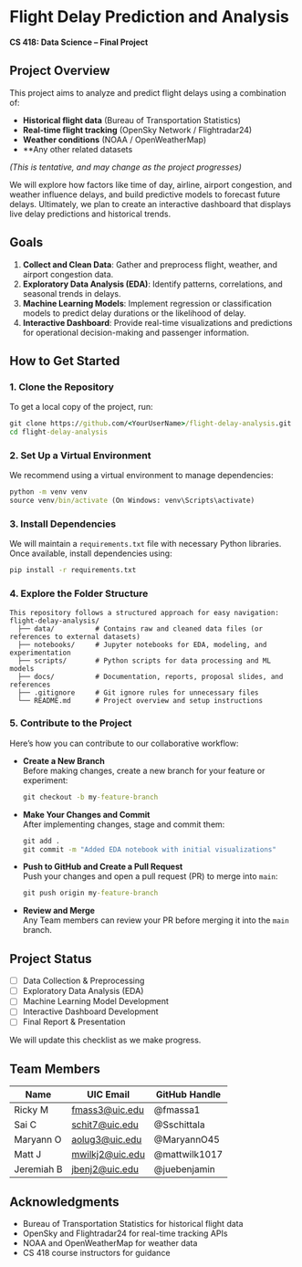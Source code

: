 # Flight Delay Prediction and Analysis

**CS 418: Data Science – Final Project**

## Project Overview
This project aims to analyze and predict flight delays using a combination of:
- **Historical flight data** (Bureau of Transportation Statistics)
- **Real-time flight tracking** (OpenSky Network / Flightradar24)
- **Weather conditions** (NOAA / OpenWeatherMap)
- **Any other related datasets

*_(This is tentative, and may change as the project progresses)_*


We will explore how factors like time of day, airline, airport congestion, and weather influence delays, and build predictive models to forecast future delays. Ultimately, we plan to create an interactive dashboard that displays live delay predictions and historical trends.

## Goals
1. **Collect and Clean Data**: Gather and preprocess flight, weather, and airport congestion data.
2. **Exploratory Data Analysis (EDA)**: Identify patterns, correlations, and seasonal trends in delays.
3. **Machine Learning Models**: Implement regression or classification models to predict delay durations or the likelihood of delay.
4. **Interactive Dashboard**: Provide real-time visualizations and predictions for operational decision-making and passenger information.

## How to Get Started

### 1. Clone the Repository
To get a local copy of the project, run:
```bat
git clone https://github.com/<YourUserName>/flight-delay-analysis.git
cd flight-delay-analysis
```
### 2. Set Up a Virtual Environment
We recommend using a virtual environment to manage dependencies:
```bat
python -m venv venv
source venv/bin/activate (On Windows: venv\Scripts\activate)
```

### 3. Install Dependencies
We will maintain a `requirements.txt` file with necessary Python libraries. Once available, install dependencies using:
```bat
pip install -r requirements.txt
```

### 4. Explore the Folder Structure
```
This repository follows a structured approach for easy navigation:
flight-delay-analysis/
  ├── data/          # Contains raw and cleaned data files (or references to external datasets)
  ├── notebooks/     # Jupyter notebooks for EDA, modeling, and experimentation
  ├── scripts/       # Python scripts for data processing and ML models
  ├── docs/          # Documentation, reports, proposal slides, and references
  ├── .gitignore     # Git ignore rules for unnecessary files
  └── README.md      # Project overview and setup instructions
```

### 5. Contribute to the Project
Here’s how you can contribute to our collaborative workflow: 
- **Create a New Branch**  
  Before making changes, create a new branch for your feature or experiment:
  ```bat
  git checkout -b my-feature-branch
  ```

- **Make Your Changes and Commit**  
  After implementing changes, stage and commit them:
  ```bat
  git add .
  git commit -m "Added EDA notebook with initial visualizations"
  ```

- **Push to GitHub and Create a Pull Request**  
  Push your changes and open a pull request (PR) to merge into `main`:
  ```bat
  git push origin my-feature-branch
  ```

- **Review and Merge**  
  Any Team members can review your PR before merging it into the `main` branch.

## Project Status
- [ ] Data Collection & Preprocessing  
- [ ] Exploratory Data Analysis (EDA)  
- [ ] Machine Learning Model Development  
- [ ] Interactive Dashboard Development  
- [ ] Final Report & Presentation  

We will update this checklist as we make progress.

## Team Members
| Name      | UIC Email        | GitHub Handle     |
|-----------|------------------|-------------------|
| Ricky M   | fmass3@uic.edu  | @fmassa1   |
| Sai C  | schit7@uic.edu  | @Sschittala   |
| Maryann O | aolug3@uic.edu  | @MaryannO45  |
| Matt J  | mwilkj2@uic.edu  | @mattwilk1017  |
| Jeremiah B | jbenj2@uic.edu  | @juebenjamin   |

## Acknowledgments
- Bureau of Transportation Statistics for historical flight data
- OpenSky and Flightradar24 for real-time tracking APIs
- NOAA and OpenWeatherMap for weather data
- CS 418 course instructors for guidance
